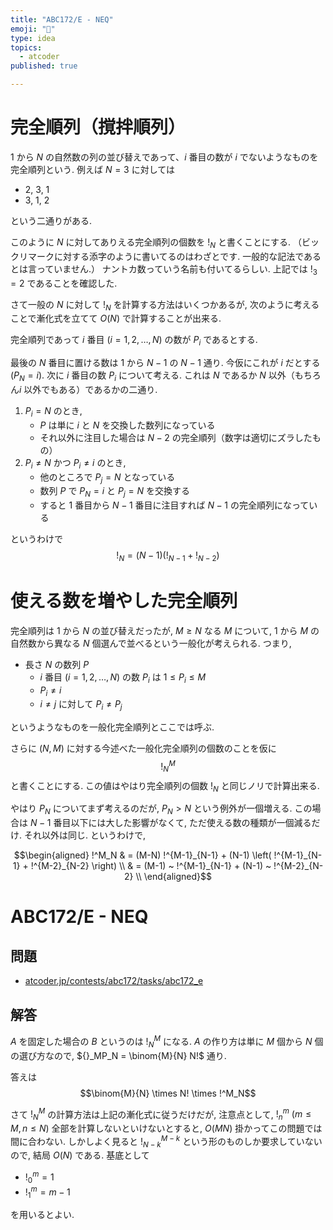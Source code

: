 ```yaml
---
title: "ABC172/E - NEQ"
emoji: "🐷"
type: idea
topics:
  - atcoder
published: true

---
```


# 完全順列（撹拌順列）

$1$ から $N$ の自然数の列の並び替えであって、$i$ 番目の数が $i$ でないようなものを完全順列という.
例えば $N=3$ に対しては

- 2, 3, 1
- 3, 1, 2

という二通りがある.

このように $N$ に対してありえる完全順列の個数を $!_N$ と書くことにする.  （ビックリマークに対する添字のように書いてるのはわざとです. 一般的な記法であるとは言っていません.） ナントカ数っていう名前も付いてるらしい.
上記では $!_3 = 2$ であることを確認した.

さて一般の $N$ に対して $!_N$ を計算する方法はいくつかあるが, 次のように考えることで漸化式を立てて $O(N)$ で計算することが出来る.

完全順列であって $i$ 番目 $(i=1,2,\ldots,N)$ の数が $P_i$ であるとする.

最後の $N$ 番目に置ける数は $1$ から $N-1$ の $N-1$ 通り.
今仮にこれが $i$ だとする $(P_N = i)$.
次に $i$ 番目の数 $P_i$ について考える.
これは $N$ であるか $N$ 以外（もちろん$i$ 以外でもある）であるかの二通り.

1. $P_i = N$ のとき,
    - $P$ は単に $i$ と $N$ を交換した数列になっている
    - それ以外に注目した場合は $N-2$ の完全順列（数字は適切にズラしたもの）
2. $P_i \ne N$ かつ $P_i \ne i$ のとき,
    - 他のところで $P_j = N$ となっている
    - 数列 $P$ で $P_N=i$ と $P_j=N$ を交換する
    - すると $1$ 番目から $N-1$ 番目に注目すれば $N-1$ の完全順列になっている

というわけで
$$!_N = (N-1) (!_{N-1} + !_{N-2})$$

# 使える数を増やした完全順列

完全順列は $1$ から $N$ の並び替えだったが, $M \geq N$ なる $M$ について, $1$ から $M$ の自然数から異なる $N$ 個選んで並べるという一般化が考えられる.
つまり,

- 長さ $N$ の数列 $P$
    - $i$ 番目 $(i = 1, 2, \ldots, N)$ の数 $P_i$ は $1 \leq P_i \leq M$
    - $P_i \ne i$
    - $i \ne j$ に対して $P_i \ne P_j$

というようなものを一般化完全順列とここでは呼ぶ.

さらに $(N, M)$ に対する今述べた一般化完全順列の個数のことを仮に
$$!^M_N$$
と書くことにする.
この値はやはり完全順列の個数 $!_N$ と同じノリで計算出来る.

やはり $P_N$ についてまず考えるのだが, $P_N > N$ という例外が一個増える.  この場合は $N-1$ 番目以下には大した影響がなくて, ただ使える数の種類が一個減るだけ.  それ以外は同じ.
というわけで,

$$\begin{aligned}
!^M_N & = (M-N) !^{M-1}_{N-1} + (N-1) \left( !^{M-1}_{N-1} + !^{M-2}_{N-2} \right) \\
& = (M-1) ~ !^{M-1}_{N-1} + (N-1) ~ !^{M-2}_{N-2} \\
\end{aligned}$$

# ABC172/E - NEQ

## 問題

- [atcoder.jp/contests/abc172/tasks/abc172_e](https://atcoder.jp/contests/abc172/tasks/abc172_e)

## 解答

$A$ を固定した場合の $B$ というのは $!^M_N$ になる.
$A$ の作り方は単に $M$ 個から $N$ 個の選び方なので, ${}_MP_N = \binom{M}{N} N!$ 通り.

答えは
$$\binom{M}{N} \times N! \times !^M_N$$

さて $!^M_N$ の計算方法は上記の漸化式に従うだけだが, 注意点として,
$!^m_n ~(m \leq M, n \leq N)$ 全部を計算しないといけないとすると, $O(MN)$ 掛かってこの問題では間に合わない.
しかしよく見ると $!^{M-k}_{N-k}$ という形のものしか要求していないので, 結局 $O(N)$ である.
基底として

- $!^m_0 = 1$
- $!^m_1 = m-1$

を用いるとよい.
